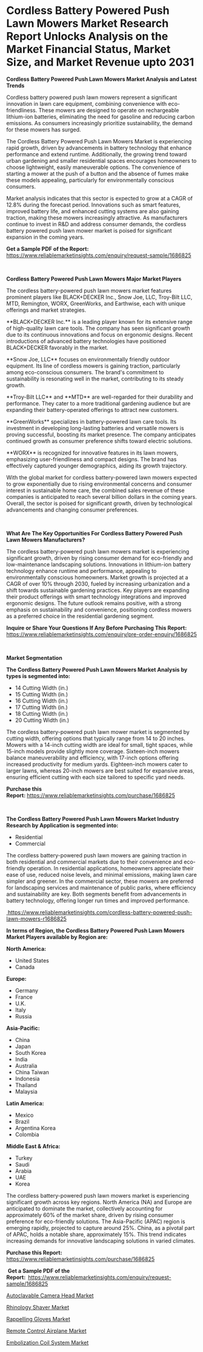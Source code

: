 <p><h1>Cordless Battery Powered Push Lawn Mowers Market Research Report Unlocks Analysis on the Market Financial Status, Market Size, and Market Revenue upto 2031</h1></p><p><strong>Cordless Battery Powered Push Lawn Mowers Market Analysis and Latest Trends</strong></p>
<p><p>Cordless battery powered push lawn mowers represent a significant innovation in lawn care equipment, combining convenience with eco-friendliness. These mowers are designed to operate on rechargeable lithium-ion batteries, eliminating the need for gasoline and reducing carbon emissions. As consumers increasingly prioritize sustainability, the demand for these mowers has surged.</p><p>The Cordless Battery Powered Push Lawn Mowers Market is experiencing rapid growth, driven by advancements in battery technology that enhance performance and extend runtime. Additionally, the growing trend toward urban gardening and smaller residential spaces encourages homeowners to choose lightweight, easily maneuverable options. The convenience of starting a mower at the push of a button and the absence of fumes make these models appealing, particularly for environmentally conscious consumers.</p><p>Market analysis indicates that this sector is expected to grow at a CAGR of 12.8% during the forecast period. Innovations such as smart features, improved battery life, and enhanced cutting systems are also gaining traction, making these mowers increasingly attractive. As manufacturers continue to invest in R&D and address consumer demands, the cordless battery powered push lawn mower market is poised for significant expansion in the coming years.</p></p>
<p><strong>Get a Sample PDF of the Report:&nbsp;</strong> <a href="https://www.reliablemarketinsights.com/enquiry/request-sample/1686825?utm_campaign=1197&utm_medium=2&utm_source=Github&utm_content=ia&utm_term=16102024&utm_id=cordless-battery-powered-push-lawn-mowers">https://www.reliablemarketinsights.com/enquiry/request-sample/1686825</a></p>
<p>&nbsp;</p>
<p><strong>Cordless Battery Powered Push Lawn Mowers Major Market Players</strong></p>
<p><p>The cordless battery-powered push lawn mowers market features prominent players like BLACK+DECKER Inc., Snow Joe, LLC, Troy-Bilt LLC, MTD, Remington, WORX, GreenWorks, and Earthwise, each with unique offerings and market strategies.</p><p>**BLACK+DECKER Inc.** is a leading player known for its extensive range of high-quality lawn care tools. The company has seen significant growth due to its continuous innovations and focus on ergonomic designs. Recent introductions of advanced battery technologies have positioned BLACK+DECKER favorably in the market.</p><p>**Snow Joe, LLC** focuses on environmentally friendly outdoor equipment. Its line of cordless mowers is gaining traction, particularly among eco-conscious consumers. The brand's commitment to sustainability is resonating well in the market, contributing to its steady growth.</p><p>**Troy-Bilt LLC** and **MTD** are well-regarded for their durability and performance. They cater to a more traditional gardening audience but are expanding their battery-operated offerings to attract new customers.</p><p>**GreenWorks** specializes in battery-powered lawn care tools. Its investment in developing long-lasting batteries and versatile mowers is proving successful, boosting its market presence. The company anticipates continued growth as consumer preference shifts toward electric solutions.</p><p>**WORX** is recognized for innovative features in its lawn mowers, emphasizing user-friendliness and compact designs. The brand has effectively captured younger demographics, aiding its growth trajectory.</p><p>With the global market for cordless battery-powered lawn mowers expected to grow exponentially due to rising environmental concerns and consumer interest in sustainable home care, the combined sales revenue of these companies is anticipated to reach several billion dollars in the coming years. Overall, the sector is poised for significant growth, driven by technological advancements and changing consumer preferences.</p></p>
<p>&nbsp;</p>
<p><strong>What Are The Key Opportunities For Cordless Battery Powered Push Lawn Mowers Manufacturers?</strong></p>
<p><p>The cordless battery-powered push lawn mowers market is experiencing significant growth, driven by rising consumer demand for eco-friendly and low-maintenance landscaping solutions. Innovations in lithium-ion battery technology enhance runtime and performance, appealing to environmentally conscious homeowners. Market growth is projected at a CAGR of over 10% through 2030, fueled by increasing urbanization and a shift towards sustainable gardening practices. Key players are expanding their product offerings with smart technology integrations and improved ergonomic designs. The future outlook remains positive, with a strong emphasis on sustainability and convenience, positioning cordless mowers as a preferred choice in the residential gardening segment.</p></p>
<p><strong>Inquire or Share Your Questions If Any Before Purchasing This Report:</strong> <a href="https://www.reliablemarketinsights.com/enquiry/pre-order-enquiry/1686825?utm_campaign=1197&utm_medium=2&utm_source=Github&utm_content=ia&utm_term=16102024&utm_id=cordless-battery-powered-push-lawn-mowers">https://www.reliablemarketinsights.com/enquiry/pre-order-enquiry/1686825</a></p>
<p>&nbsp;</p>
<p><strong>Market Segmentation</strong></p>
<p><strong>The Cordless Battery Powered Push Lawn Mowers Market Analysis by types is segmented into:</strong></p>
<p><ul><li>14 Cutting Width (in.)</li><li>15 Cutting Width (in.)</li><li>16 Cutting Width (in.)</li><li>17 Cutting Width (in.)</li><li>18 Cutting Width (in.)</li><li>20 Cutting Width (in.)</li></ul></p>
<p><p>The cordless battery-powered push lawn mower market is segmented by cutting width, offering options that typically range from 14 to 20 inches. Mowers with a 14-inch cutting width are ideal for small, tight spaces, while 15-inch models provide slightly more coverage. Sixteen-inch mowers balance maneuverability and efficiency, with 17-inch options offering increased productivity for medium yards. Eighteen-inch mowers cater to larger lawns, whereas 20-inch mowers are best suited for expansive areas, ensuring efficient cutting with each size tailored to specific yard needs.</p></p>
<p><strong>Purchase this Report:&nbsp;</strong><a href="https://www.reliablemarketinsights.com/purchase/1686825?utm_campaign=1197&utm_medium=2&utm_source=Github&utm_content=ia&utm_term=16102024&utm_id=cordless-battery-powered-push-lawn-mowers">https://www.reliablemarketinsights.com/purchase/1686825</a></p>
<p>&nbsp;</p>
<p><strong>The Cordless Battery Powered Push Lawn Mowers Market Industry Research by Application is segmented into:</strong></p>
<p><ul><li>Residential</li><li>Commercial</li></ul></p>
<p><p>The cordless battery-powered push lawn mowers are gaining traction in both residential and commercial markets due to their convenience and eco-friendly operation. In residential applications, homeowners appreciate their ease of use, reduced noise levels, and minimal emissions, making lawn care simpler and greener. In the commercial sector, these mowers are preferred for landscaping services and maintenance of public parks, where efficiency and sustainability are key. Both segments benefit from advancements in battery technology, offering longer run times and improved performance.</p></p>
<p><a href="https://www.reliablemarketinsights.com/cordless-battery-powered-push-lawn-mowers-r1686825?utm_campaign=1197&utm_medium=2&utm_source=Github&utm_content=ia&utm_term=16102024&utm_id=cordless-battery-powered-push-lawn-mowers">&nbsp;https://www.reliablemarketinsights.com/cordless-battery-powered-push-lawn-mowers-r1686825</a></p>
<p><strong>In terms of Region, the Cordless Battery Powered Push Lawn Mowers Market Players available by Region are:</strong></p>
<p>
    <p> <strong> North America: </strong>
        <ul>
            <li>United States</li>
            <li>Canada</li>
        </ul>
        </p> 
    <p> <strong> Europe: </strong>
        <ul>
            <li>Germany</li>
            <li>France</li>
            <li>U.K.</li>
            <li>Italy</li>
            <li>Russia</li>
        </ul>
        </p> 
    <p> <strong> Asia-Pacific: </strong>
        <ul>
            <li>China</li>
            <li>Japan</li>
            <li>South Korea</li>
            <li>India</li>
            <li>Australia</li>
            <li>China Taiwan</li>
            <li>Indonesia</li>
            <li>Thailand</li>
            <li>Malaysia</li>
        </ul>
        </p> 
    <p> <strong> Latin America: </strong>
        <ul>
            <li>Mexico</li>
            <li>Brazil</li>
            <li>Argentina Korea</li>
            <li>Colombia</li>
        </ul>
        </p> 
    <p> <strong> Middle East & Africa: </strong>
        <ul>
            <li>Turkey</li>
            <li>Saudi</li>
            <li>Arabia</li>
            <li>UAE</li>
            <li>Korea</li>
        </ul>
    </p>
    </p>
<p><p>The cordless battery-powered push lawn mowers market is experiencing significant growth across key regions. North America (NA) and Europe are anticipated to dominate the market, collectively accounting for approximately 60% of the market share, driven by rising consumer preference for eco-friendly solutions. The Asia-Pacific (APAC) region is emerging rapidly, projected to capture around 25%. China, as a pivotal part of APAC, holds a notable share, approximately 15%. This trend indicates increasing demands for innovative landscaping solutions in varied climates.</p></p>
<p><strong>Purchase this Report: </strong><a href="https://www.reliablemarketinsights.com/purchase/1686825?utm_campaign=1197&utm_medium=2&utm_source=Github&utm_content=ia&utm_term=16102024&utm_id=cordless-battery-powered-push-lawn-mowers">https://www.reliablemarketinsights.com/purchase/1686825</a></p>
<p>&nbsp;<strong>Get a Sample PDF of the Report:&nbsp;&nbsp;</strong><a href="https://www.reliablemarketinsights.com/enquiry/request-sample/1686825?utm_campaign=1197&utm_medium=2&utm_source=Github&utm_content=ia&utm_term=16102024&utm_id=cordless-battery-powered-push-lawn-mowers">https://www.reliablemarketinsights.com/enquiry/request-sample/1686825</a></p>
<p><strong></strong></p>
<p><p><a href="https://www.linkedin.com/pulse/global-autoclavable-camera-head-industry-analysis-report-w38bf?trk=public_post_embed_feed-article-content&utm_campaign=1197&utm_medium=2&utm_source=Github&utm_content=ia&utm_term=16102024&utm_id=cordless-battery-powered-push-lawn-mowers">Autoclavable Camera Head Market</a></p><p><a href="https://www.linkedin.com/pulse/opportunities-challenges-rhinology-shaver-market-strategic-insights-9j8wf?trk=public_post_embed_feed-article-content&utm_campaign=1197&utm_medium=2&utm_source=Github&utm_content=ia&utm_term=16102024&utm_id=cordless-battery-powered-push-lawn-mowers">Rhinology Shaver Market</a></p><p><a href="https://github.com/mattyh9leabow/Market-Research-Report-List-1/blob/main/rappelling-gloves-market.md?utm_campaign=1197&utm_medium=2&utm_source=Github&utm_content=ia&utm_term=16102024&utm_id=cordless-battery-powered-push-lawn-mowers">Rappelling Gloves Market</a></p><p><a href="https://github.com/NorbertYates/Market-Research-Report-List-7/blob/main/remote-control-airplane-market.md?utm_campaign=1197&utm_medium=2&utm_source=Github&utm_content=ia&utm_term=16102024&utm_id=cordless-battery-powered-push-lawn-mowers">Remote Control Airplane Market</a></p><p><a href="https://www.linkedin.com/pulse/embolization-coil-system-market-size-share-competitive-landscape-asoxf?trk=public_post_embed_feed-article-content&utm_campaign=1197&utm_medium=2&utm_source=Github&utm_content=ia&utm_term=16102024&utm_id=cordless-battery-powered-push-lawn-mowers">Embolization Coil System Market</a></p></p>